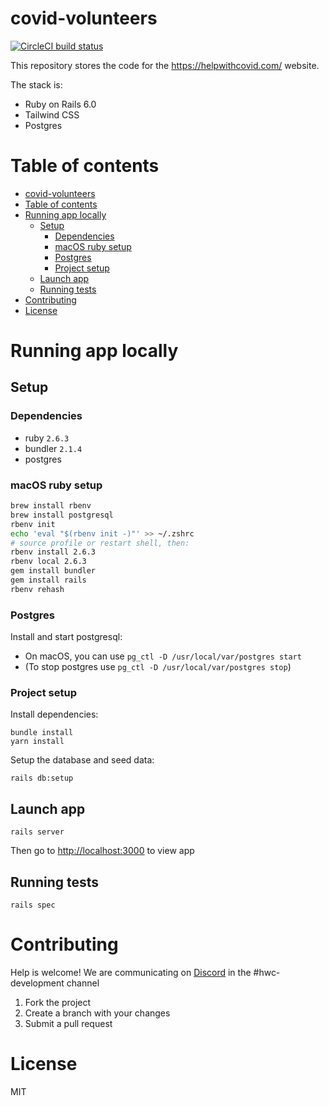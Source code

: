 # covid-volunteers

[![CircleCI build status](https://img.shields.io/cirrus/github/helpwithcovid/covid-volunteers?style=plastic)](https://circleci.com/gh/helpwithcovid/covid-volunteers)

This repository stores the code for the https://helpwithcovid.com/ website.

The stack is:

- Ruby on Rails 6.0
- Tailwind CSS
- Postgres

# Table of contents
- [covid-volunteers](#covid-volunteers)
- [Table of contents](#table-of-contents)
- [Running app locally](#running-app-locally)
  - [Setup](#setup)
    - [Dependencies](#dependencies)
    - [macOS ruby setup](#macos-ruby-setup)
    - [Postgres](#postgres)
    - [Project setup](#project-setup)
  - [Launch app](#launch-app)
  - [Running tests](#running-tests)
- [Contributing](#contributing)
- [License](#license)

# Running app locally

## Setup

### Dependencies

- ruby `2.6.3`
- bundler `2.1.4`
- postgres

### macOS ruby setup

```bash
brew install rbenv 
brew install postgresql
rbenv init
echo 'eval "$(rbenv init -)"' >> ~/.zshrc 
# source profile or restart shell, then:
rbenv install 2.6.3
rbenv local 2.6.3
gem install bundler
gem install rails
rbenv rehash
```

### Postgres

Install and start postgresql:
- On macOS, you can use `pg_ctl -D /usr/local/var/postgres start`
- (To stop postgres use `pg_ctl -D /usr/local/var/postgres stop`)


### Project setup 

Install dependencies:

```
bundle install
yarn install
```

Setup the database and seed data:

```
rails db:setup
```

## Launch app

```
rails server
```

Then go to [http://localhost:3000](http://localhost:3000) to view app

## Running tests

```
rails spec
```

# Contributing

Help is welcome! We are communicating on [Discord](https://discord.gg/875AhXS) in the #hwc-development channel

1. Fork the project
1. Create a branch with your changes
1. Submit a pull request

# License

MIT
